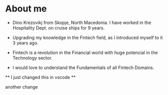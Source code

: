 # About me
* Dino Krezovikj from Skopje, North Macedonia. I have worked in the Hospitality Dept. on cruise ships for 9 years.
  
 * Upgrading my knowledge in the Fintech field, as I introduced myself to it 3 years ago.
 * Fintech is a revolution in the Financial world with huge potencial in the Technology sector.
 *  I would love to understand the Fundamentals of all Fintech Domains.

 ** I just changed this in vscode **

 another change
 
